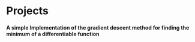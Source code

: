 # Projects

#### A simple Implementation of the gradient descent method for finding the minimum of a differentiable function
